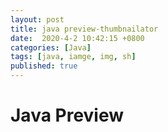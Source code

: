 ```yaml
---
layout: post
title: java preview-thumbnailator
date:  2020-4-2 10:42:15 +0800
categories: [Java]
tags: [java, iamge, img, sh]
published: true
---
```


# Java Preview


